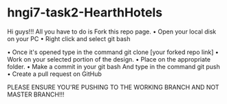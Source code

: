 # hngi7-task2-HearthHotels

Hi guys!!!
All you have to do is Fork this repo page.
• Open your local disk on your PC
• Right click and select git bash

• Once it's opened type in the command git clone [your forked repo link]
• Work on your selected portion of the design.
• Place on the appropriate folder.
• Make a commit in your git bash
And type in the command git push
• Create a pull request on GitHub


PLEASE ENSURE YOU'RE PUSHING TO THE WORKING BRANCH AND NOT MASTER BRANCH!!!
